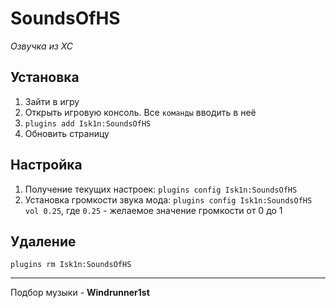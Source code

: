 # SoundsOfHS
*Озвучка из ХС*

## Установка
1. Зайти в игру
2. Открыть игровую консоль. Все `команды` вводить в неё
3. `plugins add Isk1n:SoundsOfHS`
4. Обновить страницу

## Настройка
1. Получение текущих настроек: `plugins config Isk1n:SoundsOfHS`
2. Установка громкости звука мода: `plugins config Isk1n:SoundsOfHS vol 0.25`, где `0.25` - желаемое значение громкости от 0 до 1

## Удаление
`plugins rm Isk1n:SoundsOfHS`

***
Подбор музыки - **Windrunner1st**